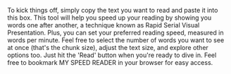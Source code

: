 To kick things off, simply copy the text you want to read and paste it into this box. This tool will help you speed up your reading by showing you words one after another, a technique known as Rapid Serial Visual Presentation. Plus, you can set your preferred reading speed, measured in words per minute. Feel free to select the number of words you want to see at once (that's the chunk size), adjust the text size, and explore other options too. Just hit the 'Read' button when you're ready to dive in. Feel free to bookmark MY SPEED READER in your browser for easy access.
